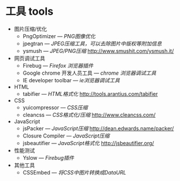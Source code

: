﻿工具 tools
============================

 * 图片压缩/优化
    * PngOptimizer — *PNG图像优化*
    * jpegtran — *JPEG压缩工具，可以去除图片中版权等附加信息*
    * ysmush — *JPEG/PNG压缩* http://www.smushit.com/ysmush.it/
 * 网页调试工具
    * Firebug — *Firefox 浏览器插件*
    * Google chrome 开发人员工具 — *chrome 浏览器调试工具*
    * IE developer toolbar — *ie浏览器调试工具*
 * HTML
    * tabifier — *HTML格式化* http://tools.arantius.com/tabifier
 * CSS
    * yuicompressor — *CSS压缩*
    * cleancss — *CSS格式化/压缩* http://www.cleancss.com/
 * JavaScript
    * jsPacker — *JavaScript压缩* http://dean.edwards.name/packer/
    * Closure Compiler — *JavaScript压缩*
    * jsbeautifier — *JavaScript格式化* http://jsbeautifier.org/
 * 性能测试
    * Yslow — *Firebug插件*
 * 其他工具
    * CSSEmbed — *将CSS中图片转换成DataURL*